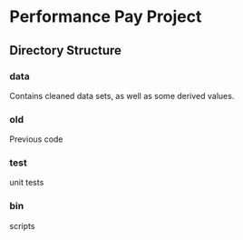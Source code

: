 # Performance Pay Project




## Directory Structure

### data

Contains cleaned data sets, as well as some derived values.

### old

Previous code

### test

unit tests

### bin

scripts
